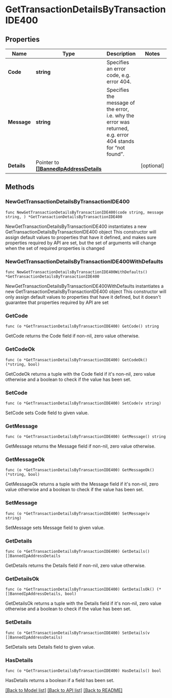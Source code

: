 # GetTransactionDetailsByTransactionIDE400

## Properties

Name | Type | Description | Notes
------------ | ------------- | ------------- | -------------
**Code** | **string** | Specifies an error code, e.g. error 404. | 
**Message** | **string** | Specifies the message of the error, i.e. why the error was returned, e.g. error 404 stands for “not found”. | 
**Details** | Pointer to [**[]BannedIpAddressDetails**](BannedIpAddressDetails.md) |  | [optional] 

## Methods

### NewGetTransactionDetailsByTransactionIDE400

`func NewGetTransactionDetailsByTransactionIDE400(code string, message string, ) *GetTransactionDetailsByTransactionIDE400`

NewGetTransactionDetailsByTransactionIDE400 instantiates a new GetTransactionDetailsByTransactionIDE400 object
This constructor will assign default values to properties that have it defined,
and makes sure properties required by API are set, but the set of arguments
will change when the set of required properties is changed

### NewGetTransactionDetailsByTransactionIDE400WithDefaults

`func NewGetTransactionDetailsByTransactionIDE400WithDefaults() *GetTransactionDetailsByTransactionIDE400`

NewGetTransactionDetailsByTransactionIDE400WithDefaults instantiates a new GetTransactionDetailsByTransactionIDE400 object
This constructor will only assign default values to properties that have it defined,
but it doesn't guarantee that properties required by API are set

### GetCode

`func (o *GetTransactionDetailsByTransactionIDE400) GetCode() string`

GetCode returns the Code field if non-nil, zero value otherwise.

### GetCodeOk

`func (o *GetTransactionDetailsByTransactionIDE400) GetCodeOk() (*string, bool)`

GetCodeOk returns a tuple with the Code field if it's non-nil, zero value otherwise
and a boolean to check if the value has been set.

### SetCode

`func (o *GetTransactionDetailsByTransactionIDE400) SetCode(v string)`

SetCode sets Code field to given value.


### GetMessage

`func (o *GetTransactionDetailsByTransactionIDE400) GetMessage() string`

GetMessage returns the Message field if non-nil, zero value otherwise.

### GetMessageOk

`func (o *GetTransactionDetailsByTransactionIDE400) GetMessageOk() (*string, bool)`

GetMessageOk returns a tuple with the Message field if it's non-nil, zero value otherwise
and a boolean to check if the value has been set.

### SetMessage

`func (o *GetTransactionDetailsByTransactionIDE400) SetMessage(v string)`

SetMessage sets Message field to given value.


### GetDetails

`func (o *GetTransactionDetailsByTransactionIDE400) GetDetails() []BannedIpAddressDetails`

GetDetails returns the Details field if non-nil, zero value otherwise.

### GetDetailsOk

`func (o *GetTransactionDetailsByTransactionIDE400) GetDetailsOk() (*[]BannedIpAddressDetails, bool)`

GetDetailsOk returns a tuple with the Details field if it's non-nil, zero value otherwise
and a boolean to check if the value has been set.

### SetDetails

`func (o *GetTransactionDetailsByTransactionIDE400) SetDetails(v []BannedIpAddressDetails)`

SetDetails sets Details field to given value.

### HasDetails

`func (o *GetTransactionDetailsByTransactionIDE400) HasDetails() bool`

HasDetails returns a boolean if a field has been set.


[[Back to Model list]](../README.md#documentation-for-models) [[Back to API list]](../README.md#documentation-for-api-endpoints) [[Back to README]](../README.md)


